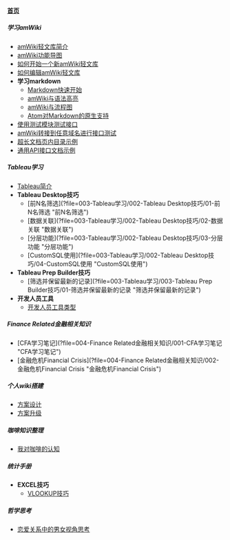 
#### [首页](?file=home-首页)

##### 学习amWiki
- [amWiki轻文库简介](?file=001-学习amWiki/01-amWiki轻文库简介 "amWiki轻文库简介")
- [amWiki功能导图](?file=001-学习amWiki/02-amWiki功能导图 "amWiki功能导图")
- [如何开始一个新amWiki轻文库](?file=001-学习amWiki/03-如何开始一个新amWiki轻文库 "如何开始一个新amWiki轻文库")
- [如何编辑amWiki轻文库](?file=001-学习amWiki/04-如何编辑amWiki轻文库 "如何编辑amWiki轻文库")
- **学习markdown**
    - [Markdown快速开始](?file=001-学习amWiki/05-学习markdown/01-Markdown快速开始 "Markdown快速开始")
    - [amWiki与语法高亮](?file=001-学习amWiki/05-学习markdown/02-amWiki与语法高亮 "amWiki与语法高亮")
    - [amWiki与流程图](?file=001-学习amWiki/05-学习markdown/03-amWiki与流程图 "amWiki与流程图")
    - [Atom对Markdown的原生支持](?file=001-学习amWiki/05-学习markdown/05-Atom对Markdown的原生支持 "Atom对Markdown的原生支持")
- [使用测试模块测试接口](?file=001-学习amWiki/06-使用测试模块测试接口 "使用测试模块测试接口")
- [amWiki转接到任意域名进行接口测试](?file=001-学习amWiki/07-amWiki转接到任意域名进行接口测试 "amWiki转接到任意域名进行接口测试")
- [超长文档页内目录示例](?file=001-学习amWiki/08-超长文档页内目录示例 "超长文档页内目录示例")
- [通用API接口文档示例](?file=001-学习amWiki/09-通用API接口文档示例 "通用API接口文档示例")

##### Tableau学习
- [Tableau简介](?file=003-Tableau学习/001-Tableau简介 "Tableau简介")
- **Tableau Desktop技巧**
    - [前N名筛选](?file=003-Tableau学习/002-Tableau Desktop技巧/01-前N名筛选 "前N名筛选")
    - [数据关联](?file=003-Tableau学习/002-Tableau Desktop技巧/02-数据关联 "数据关联")
    - [分层功能](?file=003-Tableau学习/002-Tableau Desktop技巧/03-分层功能 "分层功能")
    - [CustomSQL使用](?file=003-Tableau学习/002-Tableau Desktop技巧/04-CustomSQL使用 "CustomSQL使用")
- **Tableau Prep Builder技巧**
    - [筛选并保留最新的记录](?file=003-Tableau学习/003-Tableau Prep Builder技巧/01-筛选并保留最新的记录 "筛选并保留最新的记录")
- **开发人员工具**
    - [开发人员工具类型](?file=003-Tableau学习/004-开发人员工具/01-开发人员工具类型 "开发人员工具类型")

##### Finance Related金融相关知识
- [CFA学习笔记](?file=004-Finance Related金融相关知识/001-CFA学习笔记 "CFA学习笔记")
- [金融危机Financial Crisis](?file=004-Finance Related金融相关知识/002-金融危机Financial Crisis "金融危机Financial Crisis")

##### 个人wiki搭建
- [方案设计](?file=005-个人wiki搭建/001-方案设计 "方案设计")
- [方案升级](?file=005-个人wiki搭建/002-方案升级 "方案升级")

##### 咖啡知识整理
- [我对咖啡的认知](?file=006-咖啡知识整理/001-我对咖啡的认知 "我对咖啡的认知")

##### 统计手册
- **EXCEL技巧**
    - [VLOOKUP技巧](?file=007-统计手册/001-EXCEL技巧/01-VLOOKUP技巧 "VLOOKUP技巧")

##### 哲学思考
- [恋爱关系中的男女视角思考](?file=008-哲学思考/001-恋爱关系中的男女视角思考 "恋爱关系中的男女视角思考")
